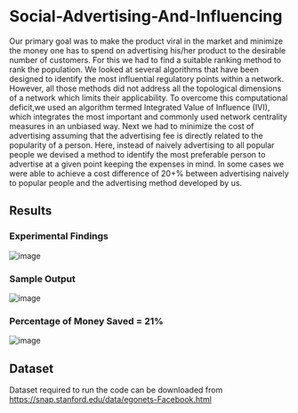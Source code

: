 # Social-Advertising-And-Influencing
Our primary goal was to make the product viral in the market and minimize the money one has to spend on advertising his/her product to the desirable number of customers. For this we had to find a suitable ranking method to rank the population. We looked at several algorithms that have been designed to identify the most influential regulatory points within a network. However, all those  methods did  not address all the topological dimensions of a network which limits their applicability. To overcome this computational deficit,we used an algorithm termed Integrated Value of Influence (IVI), which integrates the most important and commonly used network centrality measures in an unbiased way. Next we had to minimize the cost of advertising assuming that the advertising fee is directly related to the popularity of a person. Here, instead of naively advertising to all popular people we devised a method to identify the most preferable person to advertise at a given point keeping the expenses in mind. In some cases we were able to achieve a cost difference of 20+% between advertising naively to popular people and the advertising method developed by us.
 
## Results
### Experimental Findings
![image](https://user-images.githubusercontent.com/58677568/119257364-9adb5300-bbe2-11eb-9763-c6991d5aa857.png)

### Sample Output
![image](https://user-images.githubusercontent.com/58677568/119257379-b21a4080-bbe2-11eb-91a8-4b6580fca250.png)
### Percentage of Money Saved = 21%

![image](https://user-images.githubusercontent.com/58677568/119257476-fc032680-bbe2-11eb-8b33-e416cd240e1a.png)



## Dataset
Dataset required to run the code can be downloaded from
https://snap.stanford.edu/data/egonets-Facebook.html
